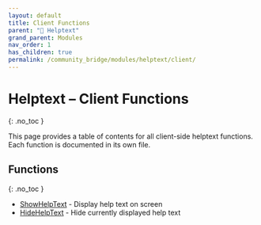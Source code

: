 ```yaml
---
layout: default
title: Client Functions
parent: "💬 Helptext"
grand_parent: Modules
nav_order: 1
has_children: true
permalink: /community_bridge/modules/helptext/client/
---
```


# Helptext – Client Functions
{: .no_toc }

This page provides a table of contents for all client-side helptext functions. Each function is documented in its own file.

## Functions
{: .no_toc }

- [ShowHelpText](client/ShowHelpText.md) - Display help text on screen
- [HideHelpText](client/HideHelpText.md) - Hide currently displayed help text